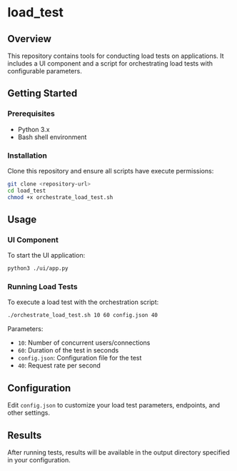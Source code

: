 # load_test

## Overview

This repository contains tools for conducting load tests on applications. It includes a UI component and a script for orchestrating load tests with configurable parameters.

## Getting Started

### Prerequisites

- Python 3.x
- Bash shell environment

### Installation

Clone this repository and ensure all scripts have execute permissions:

```bash
git clone <repository-url>
cd load_test
chmod +x orchestrate_load_test.sh
```

## Usage

### UI Component

To start the UI application:

```bash
python3 ./ui/app.py
```

### Running Load Tests

To execute a load test with the orchestration script:

```bash
./orchestrate_load_test.sh 10 60 config.json 40
```

Parameters:
- `10`: Number of concurrent users/connections
- `60`: Duration of the test in seconds
- `config.json`: Configuration file for the test
- `40`: Request rate per second

## Configuration

Edit `config.json` to customize your load test parameters, endpoints, and other settings.

## Results

After running tests, results will be available in the output directory specified in your configuration.